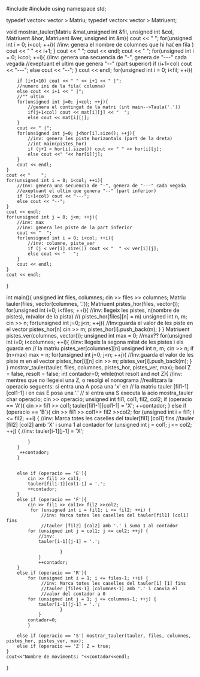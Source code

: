 #include <iostream>
#include <vector>
using namespace std;

typedef vector< vector<char> > Matriu;
typedef vector< vector<int> > Matriuent;

void mostrar_tauler(Matriu &mat,unsigned int &fil, unsigned int &col, Matriuent &hor, Matriuent &ver, unsigned int &m){
	cout << "  ";
	for(unsigned int i = 0; i<col; ++i){
		//inv: genera el nombre de columnes que hi ha( en fila )
		cout << "  " << i+1;
	}
	cout << " ";
	cout << endl;
	cout << "    ";
	for(unsigned int i = 0; i<col; ++i){
		//Inv: genera una secuencia de "-", genera de "---" cada vegada
		//exeptuant el ultim que genera "--" (part superior)
		if (i+1<col) cout << "---";
		else cout << "--";
	}
	cout << endl;
	for(unsigned int i = 0; i<fil; ++i){
		
		if (i+1<10) cout << " " << i+1 << " |";
		//numero ini de la fila( columna)
		else cout << i+1 << " |";
		//"" ultim
		for(unsigned int j=0; j<col; ++j){
			//genera el contingut de la matri (int main-->Taula('.'))
			if(j+1<col) cout << mat[i][j] << "  ";
			else cout << mat[i][j];
		}
		cout << " |";
		for(unsigned int j=0; j<hor[i].size(); ++j){
			//inv: genera les piste horizontals (part de la dreta) 
			//int main(pistes_hor)
			if (j+1 < hor[i].size()) cout << " " << hor[i][j];
			else cout <<" "<< hor[i][j];
		}
		cout << endl;
	}
	cout << "    ";
	for(unsigned int i = 0; i<col; ++i){
		//Inv: genera una secuencia de "-", genera de "---" cada vegada
		//exeptuant el ultim que genera "--" (part inferior)
		if (i+1<col) cout << "---";
		else cout << "--";
	}
	cout << endl;
	for(unsigned int j = 0; j<m; ++j){
		//inv: max 
		//inv: genera les piste de la part inferior
		cout << "  ";
		for(unsigned int i = 0; i<col; ++i){
			//inv: columne, piste_ver
			if (j < ver[i].size()) cout << "  " << ver[i][j];
			else cout << "   ";
		}
		cout << endl;
	}
	cout << endl;
}

int main(){
	unsigned int files, columnes;
	cin >> files >> columnes;
	Matriu tauler(files, vector<char>(columnes, '.'));
	Matriuent pistes_hor(files, vector<int>());
	for(unsigned int i=0; i<files; ++i){
		//inv: llegeix les pistes, n(nombre de pistes), m(valor de la pista)
		//( pistes_hor[files][n] = m)
		unsigned int n, m;
		cin >> n;
		for(unsigned int j=0; j<n; ++j){
			//Inv:guarda el valor de les piste en el vector pistes_hor[n]
			cin >> m;
			pistes_hor[i].push_back(m);
		}
	}
	Matriuent pistes_ver(columnes, vector<int>());
	unsigned int max = 0;
	//max??
	for(unsigned int i=0; i<columnes; ++i){
		//inv: llegeix la segona mitat de les pistes i els guarda en
		// la matriu pistes_ver[columnes][n]
		unsigned int n, m;
		cin >> n;
		if (n>max) max = n;
		for(unsigned int j=0; j<n; ++j){
			//Inv:guarda el valor de les piste m en el vector pistes_hor[i][n]
			cin >> m;
			pistes_ver[i].push_back(m);
		}
	}
	mostrar_tauler(tauler, files, columnes, pistes_hor, pistes_ver, max);
	bool Z = false, resolt = false;
	int contador=0;
	while(not resolt and not Z){
		//inv: mentres que no llegeixi una Z, o resolgi el nonograma
		//realitzara la operacio seguents: si entra una A posa una 'x' en 
		// la matriu tauler [fil1-1][col1-1] i en cas E posa una '.'
		//  si entra una S executa la acio mostra_tauler  
		char operacio;
		cin >> operacio;
		unsigned int fil1, col1, fil2, col2;
		if (operacio == 'A'){
			cin >> fil1 >> col1;
			tauler[fil1-1][col1-1] = 'X';
			++contador;
		}
		else if (operacio == 'B'){
			cin >> fil1 >> col1>> fil2 >>col2;
			 for (unsigned int i = fil1; i <= fil2; ++i) {
				 //inv: Marca totes les caselles del tauler[fil1] [col1] fins
				 //tauler [fil2] [col2] amb 'X' i suma 1 al contador
            for (unsigned int j = col1; j <= col2; ++j) {
				//inv:
                tauler[i-1][j-1] = 'X';
               
            }
        }
         ++contador;
		}
		
		
		else if (operacio == 'E'){
			cin >> fil1 >> col1;
			tauler[fil1-1][col1-1] = '.';
			++contador;
		}
		else if (operacio == 'F'){
			cin >> fil1 >> col1>> fil2 >>col2;
			 for (unsigned int i = fil1; i <= fil2; ++i) {
				 //inv: Marca totes les caselles del tauler[fil1] [col1] fins
				 //tauler [fil2] [col2] amb '.' i suma 1 al contador
            for (unsigned int j = col1; j <= col2; ++j) {
				//inv:
                tauler[i-1][j-1] = '.';
                
                        }
                }
                ++contador;
	    }
        else if (operacio == 'R'){
			for (unsigned int i = 1; i <= files-1; ++i) {
				 //inv: Marca totes les caselles del tauler[1] [1] fins
				 //tauler [files-1] [columnes-1] amb '.' i canvia el
				 //valor del contador a 0
            for (unsigned int j = 1; j <= columnes-1; ++j) {
                tauler[i-1][j-1] = '.';
                        }
                }
			contador=0;
			}
		
		else if (operacio == 'S') mostrar_tauler(tauler, files, columnes, pistes_hor, pistes_ver, max);
		else if (operacio == 'Z') Z = true;
	}
	cout<<"Nombre de moviments: "<<contador<<endl;
}
